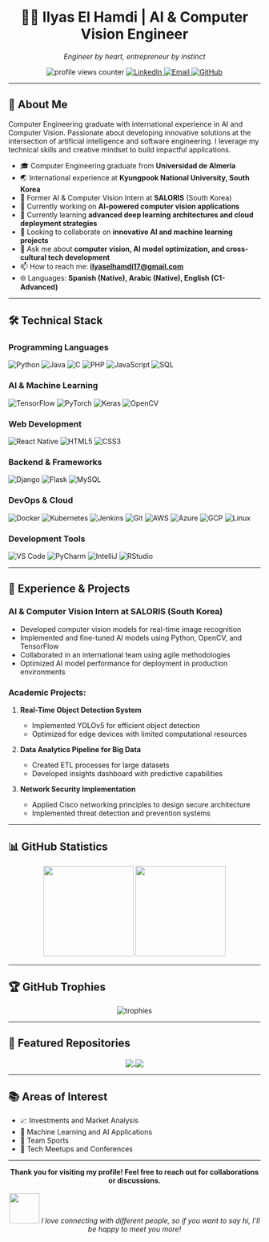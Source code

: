 <div align="center">
  <h1>👨‍💻 Ilyas El Hamdi | AI & Computer Vision Engineer</h1>
  <p><em>Engineer by heart, entrepreneur by instinct</em></p>
  
  <img src="https://komarev.com/ghpvc/?username=ilyas2022&label=Profile%20views&color=0e75b6&style=flat-square" alt="profile views counter" />
  
  <a href="https://www.linkedin.com/in/ilyas-el-hamdi-22033b198">
    <img src="https://img.shields.io/badge/-LinkedIn-0077B5?style=flat-square&logo=Linkedin&logoColor=white" alt="LinkedIn" />
  </a>
  <a href="mailto:ilyaselhamdi17@gmail.com">
    <img src="https://img.shields.io/badge/-Email-D14836?style=flat-square&logo=Gmail&logoColor=white" alt="Email" />
  </a>
  <a href="https://github.com/ilyas2022">
    <img src="https://img.shields.io/badge/-GitHub-181717?style=flat-square&logo=GitHub&logoColor=white" alt="GitHub" />
  </a>
</div>

---

## 🚀 About Me

Computer Engineering graduate with international experience in AI and Computer Vision. Passionate about developing innovative solutions at the intersection of artificial intelligence and software engineering. I leverage my technical skills and creative mindset to build impactful applications.

- 🎓 Computer Engineering graduate from **Universidad de Almeria**
- 🌏 International experience at **Kyungpook National University, South Korea**
- 💼 Former AI & Computer Vision Intern at **SALORIS** (South Korea)
- 🔭 Currently working on **AI-powered computer vision applications**
- 🌱 Currently learning **advanced deep learning architectures and cloud deployment strategies**
- 👯 Looking to collaborate on **innovative AI and machine learning projects**
- 💬 Ask me about **computer vision, AI model optimization, and cross-cultural tech development**
- 📫 How to reach me: **ilyaselhamdi17@gmail.com**
- 🌐 Languages: **Spanish (Native), Arabic (Native), English (C1-Advanced)**

---

## 🛠️ Technical Stack

### Programming Languages
![Python](https://img.shields.io/badge/-Python-3776AB?style=flat-square&logo=Python&logoColor=white)
![Java](https://img.shields.io/badge/-Java-007396?style=flat-square&logo=java&logoColor=white)
![C](https://img.shields.io/badge/-C-A8B9CC?style=flat-square&logo=C&logoColor=white)
![PHP](https://img.shields.io/badge/-PHP-777BB4?style=flat-square&logo=php&logoColor=white)
![JavaScript](https://img.shields.io/badge/-JavaScript-F7DF1E?style=flat-square&logo=javascript&logoColor=black)
![SQL](https://img.shields.io/badge/-SQL-4479A1?style=flat-square&logo=postgresql&logoColor=white)

### AI & Machine Learning
![TensorFlow](https://img.shields.io/badge/-TensorFlow-FF6F00?style=flat-square&logo=tensorflow&logoColor=white)
![PyTorch](https://img.shields.io/badge/-PyTorch-EE4C2C?style=flat-square&logo=pytorch&logoColor=white)
![Keras](https://img.shields.io/badge/-Keras-D00000?style=flat-square&logo=keras&logoColor=white)
![OpenCV](https://img.shields.io/badge/-OpenCV-5C3EE8?style=flat-square&logo=opencv&logoColor=white)

### Web Development
![React Native](https://img.shields.io/badge/-React_Native-61DAFB?style=flat-square&logo=react&logoColor=black)
![HTML5](https://img.shields.io/badge/-HTML5-E34F26?style=flat-square&logo=html5&logoColor=white)
![CSS3](https://img.shields.io/badge/-CSS3-1572B6?style=flat-square&logo=css3&logoColor=white)

### Backend & Frameworks
![Django](https://img.shields.io/badge/-Django-092E20?style=flat-square&logo=django&logoColor=white)
![Flask](https://img.shields.io/badge/-Flask-000000?style=flat-square&logo=Flask&logoColor=white)
![MySQL](https://img.shields.io/badge/-MySQL-4479A1?style=flat-square&logo=mysql&logoColor=white)

### DevOps & Cloud
![Docker](https://img.shields.io/badge/-Docker-2496ED?style=flat-square&logo=docker&logoColor=white)
![Kubernetes](https://img.shields.io/badge/-Kubernetes-326CE5?style=flat-square&logo=kubernetes&logoColor=white)
![Jenkins](https://img.shields.io/badge/-Jenkins-D24939?style=flat-square&logo=Jenkins&logoColor=white)
![Git](https://img.shields.io/badge/-Git-F05032?style=flat-square&logo=git&logoColor=white)
![AWS](https://img.shields.io/badge/-AWS-232F3E?style=flat-square&logo=amazon-aws&logoColor=white)
![Azure](https://img.shields.io/badge/-Azure-0078D4?style=flat-square&logo=microsoft-azure&logoColor=white)
![GCP](https://img.shields.io/badge/-GCP-4285F4?style=flat-square&logo=google-cloud&logoColor=white)
![Linux](https://img.shields.io/badge/-Linux-FCC624?style=flat-square&logo=linux&logoColor=black)

### Development Tools
![VS Code](https://img.shields.io/badge/-VS_Code-007ACC?style=flat-square&logo=visual-studio-code&logoColor=white)
![PyCharm](https://img.shields.io/badge/-PyCharm-000000?style=flat-square&logo=pycharm&logoColor=white)
![IntelliJ](https://img.shields.io/badge/-IntelliJ-000000?style=flat-square&logo=intellij-idea&logoColor=white)
![RStudio](https://img.shields.io/badge/-RStudio-75AADB?style=flat-square&logo=rstudio&logoColor=white)

---

## 🌟 Experience & Projects

### AI & Computer Vision Intern at SALORIS (South Korea)
- Developed computer vision models for real-time image recognition
- Implemented and fine-tuned AI models using Python, OpenCV, and TensorFlow
- Collaborated in an international team using agile methodologies
- Optimized AI model performance for deployment in production environments

### Academic Projects:
1. **Real-Time Object Detection System**
   - Implemented YOLOv5 for efficient object detection
   - Optimized for edge devices with limited computational resources
   
2. **Data Analytics Pipeline for Big Data**
   - Created ETL processes for large datasets
   - Developed insights dashboard with predictive capabilities

3. **Network Security Implementation**
   - Applied Cisco networking principles to design secure architecture
   - Implemented threat detection and prevention systems

---

## 📊 GitHub Statistics

<div align="center">
  <img height="180em" src="https://github-readme-stats.vercel.app/api?username=ilyas2022&show_icons=true&theme=tokyonight&include_all_commits=true&count_private=true"/>
  <img height="180em" src="https://github-readme-stats.vercel.app/api/top-langs/?username=ilyas2022&layout=compact&langs_count=7&theme=tokyonight"/>
</div>

---

## 🏆 GitHub Trophies

<div align="center">
  <img src="https://github-profile-trophy.vercel.app/?username=ilyas2022&theme=nord&column=7" alt="trophies"/>
</div>

---

## 📌 Featured Repositories

<div align="center">
  <a href="https://github.com/ilyas2022/computer-vision-project">
    <img align="center" src="https://github-readme-stats.vercel.app/api/pin/?username=ilyas2022&repo=computer-vision-project&theme=tokyonight" />
  </a>
  <a href="https://github.com/ilyas2022/ai-models">
    <img align="center" src="https://github-readme-stats.vercel.app/api/pin/?username=ilyas2022&repo=ai-models&theme=tokyonight" />
  </a>
</div>

---

## 📚 Areas of Interest

- 📈 Investments and Market Analysis
- 🧠 Machine Learning and AI Applications
- 🏀 Team Sports
- 🎯 Tech Meetups and Conferences

---

<div align="center">
  <b>Thank you for visiting my profile! Feel free to reach out for collaborations or discussions.</b>
  <br>
  <br>
  <img src="https://media.giphy.com/media/LnQjpWaON8nhr21vNW/giphy.gif" width="60"> <em>I love connecting with different people, so if you want to say hi, I'll be happy to meet you more!</em>
</div>
